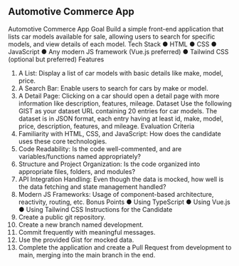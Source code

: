 ## Automotive Commerce App
Automotive Commerce App
Goal
Build a simple front-end application that lists car models available for sale, allowing users to
search for specific models, and view details of each model.
Tech Stack
● HTML
● CSS
● JavaScript
● Any modern JS framework (Vue.js preferred)
● Tailwind CSS (optional but preferred)
Features
1. A List: Display a list of car models with basic details like make, model, price.
2. A Search Bar: Enable users to search for cars by make or model.
3. A Detail Page: Clicking on a car should open a detail page with more information like
description, features, mileage.
Dataset
Use the following GIST as your dataset URL containing 20 entries for car models. The
dataset is in JSON format, each entry having at least id, make, model, price,
description, features, and mileage.
Evaluation Criteria
1. Familiarity with HTML, CSS, and JavaScript: How does the candidate uses these
core technologies.
2. Code Readability: Is the code well-commented, and are variables/functions named
appropriately?
3. Structure and Project Organization: Is the code organized into appropriate files,
folders, and modules?
4. API Integration Handling: Even though the data is mocked, how well is the data
fetching and state management handled?
5. Modern JS Frameworks: Usage of component-based architecture, reactivity,
routing, etc.
Bonus Points
● Using TypeScript
● Using Vue.js
● Using Tailwind CSS
Instructions for the Candidate
1. Create a public git repository.
2. Create a new branch named development.
3. Commit frequently with meaningful messages.
4. Use the provided Gist for mocked data.
5. Complete the application and create a Pull Request from development to main,
merging into the main branch in the end.
